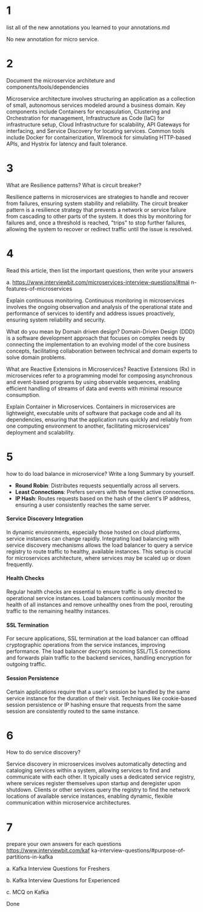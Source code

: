 # 1

list all of the new annotations you learned to your annotations.md

No new annotation for micro service.



# 2

Document the microservice architeture and components/tools/dependencies

Microservice architecture involves structuring an application as a collection of small, autonomous services modeled around a business domain. Key components include Containers for encapsulation, Clustering and Orchestration for management, Infrastructure as Code (IaC) for infrastructure setup, Cloud Infrastructure for scalability, API Gateways for interfacing, and Service Discovery for locating services. Common tools include Docker for containerization, Wiremock for simulating HTTP-based APIs, and Hystrix for latency and fault tolerance.



# 3

What are Resilience patterns? What is circuit breaker?

Resilience patterns in microservices are strategies to handle and recover from failures, ensuring system stability and reliability. The circuit breaker pattern is a resilience strategy that prevents a network or service failure from cascading to other parts of the system. It does this by monitoring for failures and, once a threshold is reached, "trips" to stop further failures, allowing the system to recover or redirect traffic until the issue is resolved.



# 4

Read this article, then list the important questions, then write your answers

a. https://www.interviewbit.com/microservices-interview-questions/#mai n-features-of-microservices

Explain continuous monitoring. Continuous monitoring in microservices involves the ongoing observation and analysis of the operational state and performance of services to identify and address issues proactively, ensuring system reliability and security.

What do you mean by Domain driven design? Domain-Driven Design (DDD) is a software development approach that focuses on complex needs by connecting the implementation to an evolving model of the core business concepts, facilitating collaboration between technical and domain experts to solve domain problems.

What are Reactive Extensions in Microservices? Reactive Extensions (Rx) in microservices refer to a programming model for composing asynchronous and event-based programs by using observable sequences, enabling efficient handling of streams of data and events with minimal resource consumption.

Explain Container in Microservices. Containers in microservices are lightweight, executable units of software that package code and all its dependencies, ensuring that the application runs quickly and reliably from one computing environment to another, facilitating microservices' deployment and scalability.



# 5

how to do load balance in microservice? Write a long Summary by yourself.

- **Round Robin**: Distributes requests sequentially across all servers.
- **Least Connections**: Prefers servers with the fewest active connections.
- **IP Hash**: Routes requests based on the hash of the client's IP address, ensuring a user consistently reaches the same server.

#### Service Discovery Integration

In dynamic environments, especially those hosted on cloud platforms, service instances can change rapidly. Integrating load balancing with service discovery mechanisms allows the load balancer to query a service registry to route traffic to healthy, available instances. This setup is crucial for microservices architecture, where services may be scaled up or down frequently.

#### Health Checks

Regular health checks are essential to ensure traffic is only directed to operational service instances. Load balancers continuously monitor the health of all instances and remove unhealthy ones from the pool, rerouting traffic to the remaining healthy instances.

#### SSL Termination

For secure applications, SSL termination at the load balancer can offload cryptographic operations from the service instances, improving performance. The load balancer decrypts incoming SSL/TLS connections and forwards plain traffic to the backend services, handling encryption for outgoing traffic.

#### Session Persistence

Certain applications require that a user's session be handled by the same service instance for the duration of their visit. Techniques like cookie-based session persistence or IP hashing ensure that requests from the same session are consistently routed to the same instance.





# 6

How to do service discovery?



Service discovery in microservices involves automatically detecting and cataloging services within a system, allowing services to find and communicate with each other. It typically uses a dedicated service registry, where services register themselves upon startup and deregister upon shutdown. Clients or other services query the registry to find the network locations of available service instances, enabling dynamic, flexible communication within microservice architectures.



# 7

prepare your own answers for each questions https://www.interviewbit.com/kaf ka-interview-questions/#purpose-of-partitions-in-kafka

a. Kafka Interview Questions for Freshers

b. Kafka Interview Questions for Experienced

c. MCQ on Kafka



Done

